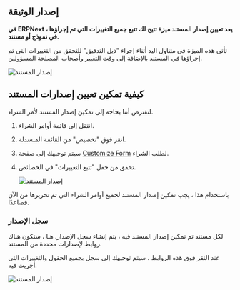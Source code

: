 ## إصدار الوثيقة

**في ERPNext ، يعد تعيين إصدار المستند ميزة تتيح لك تتبع جميع التغييرات التي تم إجراؤها في نموذج أو مستند.**

تأتي هذه الميزة في متناول اليد أثناء إجراء "ذيل التدقيق" للتحقق من التغييرات التي تم إجراؤها في المستند بالإضافة إلى وقت التغيير وأصحاب المصلحة المسؤولين.

![إصدار المستند](https://docs.erpnext.com/files/using-document-versioning-1.png)

## كيفية تمكين تعيين إصدارات المستند

لنفترض أننا بحاجة إلى تمكين إصدار المستند لأمر الشراء.

1. انتقل إلى قائمة أوامر الشراء.
2. انقر فوق "تخصيص" من القائمة المنسدلة.
3. سيتم توجيهك إلى صفحة [Customize Form](https://docs.erpnext.com/docs/v13/user/manual/en/customize-erpnext/customize-form) لطلب الشراء.
4. تحقق من حقل "تتبع التغييرات" في الخصائص.
    
    ![إصدار المستند](https://docs.erpnext.com/files/using-document-versioning-2.gif)
    

باستخدام هذا ، يجب تمكين إصدار المستند لجميع أوامر الشراء التي تم تحريرها من الآن فصاعدًا.

### سجل الإصدار

لكل مستند تم تمكين إصدار المستند فيه ، يتم إنشاء سجل الإصدار. هنا ، ستكون هناك روابط لإصدارات محددة من المستند.

عند النقر فوق هذه الروابط ، سيتم توجيهك إلى سجل بجميع الحقول والتغييرات التي أجريت فيه.

![إصدار المستند](https://docs.erpnext.com/files/using-document-versioning-3.gif)